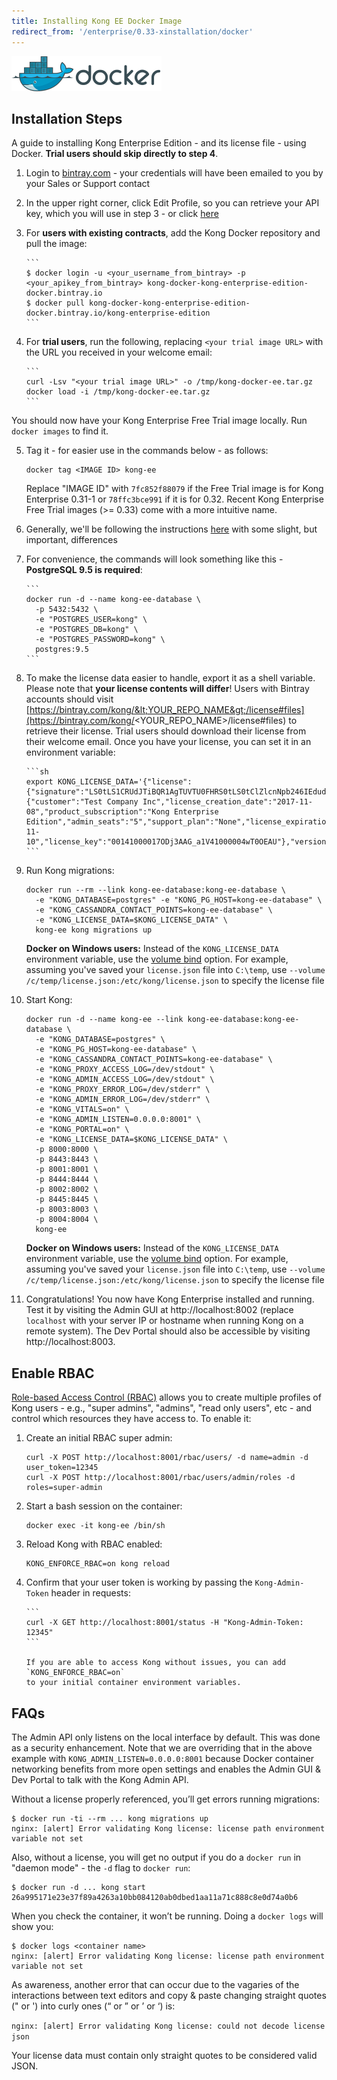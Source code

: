 ```yaml
---
title: Installing Kong EE Docker Image
redirect_from: '/enterprise/0.33-xinstallation/docker'
---
```


<img src="/assets/images/distributions/docker.svg"/>

## Installation Steps

A guide to installing Kong Enterprise Edition - and its license file - using
Docker. **Trial users should skip directly to step 4**.

1.  Login to [bintray.com](https://bintray.com) - your credentials will have been
    emailed to you by your Sales or Support contact

2.  In the upper right corner, click Edit Profile, so you can retrieve your API
    key, which you will use in step 3 - or click [here](https://bintray.com/profile/edit)

3.  For **users with existing contracts**, add the Kong Docker repository and
    pull the image:

        ```
        $ docker login -u <your_username_from_bintray> -p <your_apikey_from_bintray> kong-docker-kong-enterprise-edition-docker.bintray.io
        $ docker pull kong-docker-kong-enterprise-edition-docker.bintray.io/kong-enterprise-edition
        ```

4.  For **trial users**, run the following, replacing `<your trial image URL>`
    with the URL you received in your welcome email:

        ```
        curl -Lsv "<your trial image URL>" -o /tmp/kong-docker-ee.tar.gz
        docker load -i /tmp/kong-docker-ee.tar.gz
        ```

You should now have your Kong Enterprise Free Trial image locally. Run
`docker images` to find it.

5.  Tag it - for easier use in the commands below - as follows:

    ```
    docker tag <IMAGE ID> kong-ee
    ```

    Replace "IMAGE ID" with `7fc852f88079` if the Free Trial image is for Kong
    Enterprise 0.31-1 or `78ffc3bce991` if it is for 0.32. Recent Kong Enterprise
    Free Trial images (>= 0.33) come with a more intuitive name.

6.  Generally, we'll be following the instructions [here](/install/docker/) with
    some slight, but important, differences

7.  For convenience, the commands will look something like this - **PostgreSQL 9.5
    is required**:

        ```
        docker run -d --name kong-ee-database \
          -p 5432:5432 \
          -e "POSTGRES_USER=kong" \
          -e "POSTGRES_DB=kong" \
          -e "POSTGRES_PASSWORD=kong" \
          postgres:9.5
        ```

8.  To make the license data easier to handle, export it as a shell variable.
    Please note that **your license contents will differ**! Users with Bintray
    accounts should visit [https://bintray.com/kong/&lt;YOUR_REPO_NAME&gt;/license#files](https://bintray.com/kong/<YOUR_REPO_NAME>/license#files)
    to retrieve their license. Trial users should download their license from their
    welcome email. Once you have your license, you can set it in an environment variable:

        ```sh
        export KONG_LICENSE_DATA='{"license":{"signature":"LS0tLS1CRUdJTiBQR1AgTUVTU0FHRS0tLS0tClZlcnNpb246IEdudVBHIHYyCgpvd0did012TXdDSFdzMTVuUWw3dHhLK01wOTJTR0tLWVc3UU16WTBTVTVNc2toSVREWk1OTFEzVExJek1MY3dTCjA0ek1UVk1OREEwc2pRM04wOHpNalZKVHpOTE1EWk9TVTFLTXpRMVRVNHpTRXMzTjA0d056VXdUTytKWUdNUTQKR05oWW1VQ21NWEJ4Q3NDc3lMQmorTVBmOFhyWmZkNkNqVnJidmkyLzZ6THhzcitBclZtcFZWdnN1K1NiKzFhbgozcjNCeUxCZzdZOVdFL2FYQXJ0NG5lcmVpa2tZS1ozMlNlbGQvMm5iYkRzcmdlWFQzek1BQUE9PQo9b1VnSgotLS0tLUVORCBQR1AgTUVTU0FHRS0tLS0tCg=","payload":{"customer":"Test Company Inc","license_creation_date":"2017-11-08","product_subscription":"Kong Enterprise Edition","admin_seats":"5","support_plan":"None","license_expiration_date":"2017-11-10","license_key":"00141000017ODj3AAG_a1V41000004wT0OEAU"},"version":1}}'
        ```

9.  Run Kong migrations:

    ```
    docker run --rm --link kong-ee-database:kong-ee-database \
      -e "KONG_DATABASE=postgres" -e "KONG_PG_HOST=kong-ee-database" \
      -e "KONG_CASSANDRA_CONTACT_POINTS=kong-ee-database" \
      -e "KONG_LICENSE_DATA=$KONG_LICENSE_DATA" \
      kong-ee kong migrations up
    ```

    **Docker on Windows users:** Instead of the `KONG_LICENSE_DATA` environment variable, use the [volume bind](https://docs.docker.com/engine/reference/commandline/run/#options) option. For example, assuming you've saved your `license.json` file into `C:\temp`, use `--volume /c/temp/license.json:/etc/kong/license.json` to specify the license file

10. Start Kong:

    ```
    docker run -d --name kong-ee --link kong-ee-database:kong-ee-database \
      -e "KONG_DATABASE=postgres" \
      -e "KONG_PG_HOST=kong-ee-database" \
      -e "KONG_CASSANDRA_CONTACT_POINTS=kong-ee-database" \
      -e "KONG_PROXY_ACCESS_LOG=/dev/stdout" \
      -e "KONG_ADMIN_ACCESS_LOG=/dev/stdout" \
      -e "KONG_PROXY_ERROR_LOG=/dev/stderr" \
      -e "KONG_ADMIN_ERROR_LOG=/dev/stderr" \
      -e "KONG_VITALS=on" \
      -e "KONG_ADMIN_LISTEN=0.0.0.0:8001" \
      -e "KONG_PORTAL=on" \
      -e "KONG_LICENSE_DATA=$KONG_LICENSE_DATA" \
      -p 8000:8000 \
      -p 8443:8443 \
      -p 8001:8001 \
      -p 8444:8444 \
      -p 8002:8002 \
      -p 8445:8445 \
      -p 8003:8003 \
      -p 8004:8004 \
      kong-ee
    ```

    **Docker on Windows users:** Instead of the `KONG_LICENSE_DATA` environment variable, use the [volume bind](https://docs.docker.com/engine/reference/commandline/run/#options) option. For example, assuming you've saved your `license.json` file into `C:\temp`, use `--volume /c/temp/license.json:/etc/kong/license.json` to specify the license file

11. Congratulations! You now have Kong Enterprise installed and running. Test
    it by visiting the Admin GUI at http://localhost:8002 (replace `localhost` with your server IP or hostname when running Kong on
    a remote system). The Dev Portal should also be accessible
    by visiting http://localhost:8003.

## Enable RBAC

[Role-based Access Control (RBAC)](/enterprise/{{page.kong_version}}/rbac/overview)
allows you to create multiple profiles of Kong users - e.g., "super admins",
"admins", "read only users", etc - and control which resources they have access
to. To enable it:

1.  Create an initial RBAC super admin:

    ```
    curl -X POST http://localhost:8001/rbac/users/ -d name=admin -d user_token=12345
    curl -X POST http://localhost:8001/rbac/users/admin/roles -d roles=super-admin
    ```

2.  Start a bash session on the container:

    ```
    docker exec -it kong-ee /bin/sh
    ```

3.  Reload Kong with RBAC enabled:

    ```
    KONG_ENFORCE_RBAC=on kong reload
    ```

4.  Confirm that your user token is working by passing the `Kong-Admin-Token`
    header in requests:

        ```
        curl -X GET http://localhost:8001/status -H "Kong-Admin-Token: 12345"
        ```

        If you are able to access Kong without issues, you can add `KONG_ENFORCE_RBAC=on`
        to your initial container environment variables.

## FAQs

The Admin API only listens on the local interface by default. This was done as a
security enhancement. Note that we are overriding that in the above example with
`KONG_ADMIN_LISTEN=0.0.0.0:8001` because Docker container networking benefits from
more open settings and enables the Admin GUI & Dev Portal to talk with the Kong
Admin API.

Without a license properly referenced, you’ll get errors running migrations:

    $ docker run -ti --rm ... kong migrations up
    nginx: [alert] Error validating Kong license: license path environment variable not set

Also, without a license, you will get no output if you do a `docker run` in
"daemon mode" - the `-d` flag to `docker run`:

    $ docker run -d ... kong start
    26a995171e23e37f89a4263a10bb084120ab0dbed1aa11a71c888c8e0d74a0b6

When you check the container, it won’t be running. Doing a `docker logs` will
show you:

    $ docker logs <container name>
    nginx: [alert] Error validating Kong license: license path environment variable not set

As awareness, another error that can occur due to the vagaries of the interactions
between text editors and copy & paste changing straight quotes (" or ') into curly
ones (“ or ” or ’ or ‘) is:

​`nginx: [alert] Error validating Kong license: could not decode license json ​`

Your license data must contain only straight quotes to be considered valid JSON.
